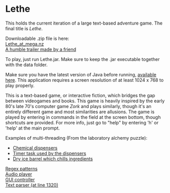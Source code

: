 # Lethe
This holds the current iteration of a large text-based adventure game.
The final title is <i>Lethe</i>.

Downloadable .zip file is here:
<a href="https://mega.nz/#!rc4FDLhK!Gz4C39rL_I8zlrR221DcC7MR909yDLKEPzsH7N82WMc"><br>Lethe_at_mega.nz</a><br>
<a href="https://www.youtube.com/watch?v=eakoveN4eI0">A humble trailer made by a friend</a><br>

To play, just run Lethe.jar.
Make sure to keep the .jar executable together with the data folder.

Make sure you have the latest version of Java before running, <a href="https://www.java.com/en/">available here</a>.
This application requires a screen resolution of at least 1024 x 768 to play properly.

This is a text-based game, or interactive fiction, which bridges the
gap between videogames and books. This game is heavily inspired by
the early 80's late 70's computer game <i>Zork</i> and plays similarly,
though it's an entirely different game and most similarities are
allusions. The game is played by entering in commands in the field at
the screen bottom, though shortcuts are provided. For more info, 
just go to "help" by entering 'h' or 'help' at the main prompt.

Examples of multi-threading (From the laboratory alchemy puzzle):
    <ul>
    <li><a href="https://github.com/KevinRapa/Lethe/blob/master/src/Laboratory/Labo_Dispensers.java">Chemical dispensers</a></li>
    <li><a href="https://github.com/KevinRapa/Lethe/blob/master/src/Laboratory/TitrationTask.java">Timer task used by the dispensers</a></li>
    <li><a href="https://github.com/KevinRapa/Lethe/blob/master/src/Laboratory/Labo_IceBarrel.java">Dry ice barrel which chills ingredients</a></li>
    </ul>

<a href="https://github.com/KevinRapa/Lethe/blob/master/src/A_Main/Patterns.java">Regex patterns</a><br>
<a href="https://github.com/KevinRapa/Lethe/blob/master/src/A_Main/AudioPlayer.java">Audio player</a><br>
<a href="https://github.com/KevinRapa/Lethe/blob/master/src/A_Main/GUI.java">GUI controller</a><br>
<a href="https://github.com/KevinRapa/Lethe/blob/master/src/A_Main/Player.java">Text parser (at line 1320)</a>

  
